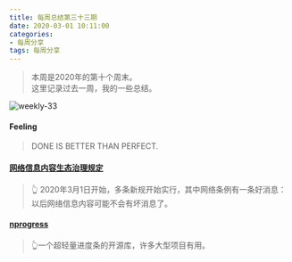 ```yaml
---
title: 每周总结第三十三期
date: 2020-03-01 10:11:00
categories:
- 每周分享
tags: 每周分享
---
```

> 本周是2020年的第十个周末。    
> 这里记录过去一周，我的一些总结。

![weekly-33](http://img.liugezhou.online/blog/weekly33.png)

<!--more-->

#### Feeling
> DONE IS BETTER THAN PERFECT.

#### [网络信息内容生态治理规定](http://www.cac.gov.cn/2019-12/20/c_1578375159509309.htm)
> 👆 2020年3月1日开始，多条新规开始实行，其中网络条例有一条好消息：以后网络信息内容可能不会有坏消息了。

#### [nprogress](https://github.com/rstacruz/nprogress)
> 👆一个超轻量进度条的开源库，许多大型项目有用。